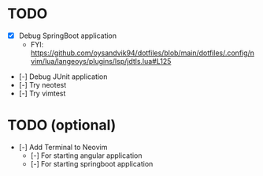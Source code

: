 # TODO

- [x] Debug SpringBoot application 
  - FYI: https://github.com/oysandvik94/dotfiles/blob/main/dotfiles/.config/nvim/lua/langeoys/plugins/lsp/jdtls.lua#L125
- [-] Debug JUnit application
- [-] Try neotest
- [-] Try vimtest

# TODO (optional)

- [-] Add Terminal to Neovim
  - [-] For starting angular application
  - [-] For starting springboot application

